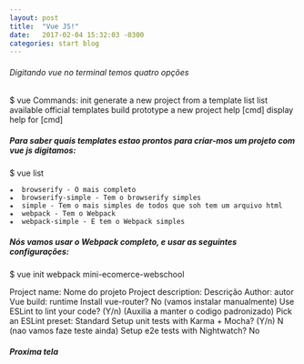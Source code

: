 ```yaml
---
layout: post
title:  "Vue JS!"
date:   2017-02-04 15:32:03 -0300
categories: start blog
---
```


###### Digitando vue no terminal temos quatro opções
$ vue
 Commands:
    init        generate a new project from a template
    list        list available official templates
    build       prototype a new project
    help [cmd]  display help for [cmd]
    
 
##### Para saber quais templates estao prontos para criar-mos um projeto com vue js digitamos:
$ vue list

    ★  browserify - O mais completo
    ★  browserify-simple - Tem o browserify simples
    ★  simple - Tem o mais simples de todos que soh tem um arquivo html 
    ★  webpack - Tem o Webpack 
    ★  webpack-simple - E tem o Webpack simples
 
 ##### Nós vamos usar o Webpack completo, e usar as seguintes configurações:
$ vue init webpack mini-ecomerce-webschool

Project name: Nome do projeto
Project description: Descrição
Author: autor
Vue build: runtime
Install vue-router? No (vamos instalar manualmente)
Use ESLint to lint your code? (Y/n)  (Auxilia a manter o codigo padronizado)
Pick an ESLint preset: Standard
Setup unit tests with Karma + Mocha? (Y/n) N (nao vamos faze teste ainda)
Setup e2e tests with Nightwatch? No



##### Proxima tela

  
  

